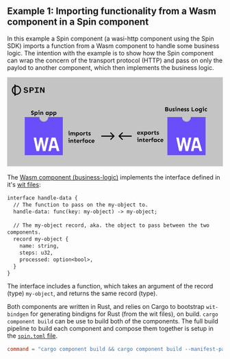 ## Example 1: Importing functionality from a Wasm component in a Spin component

In this example a Spin component (a wasi-http component using the Spin SDK) imports a function from a Wasm component to handle some business logic. The intention with the example is to show how the Spin component can wrap the concern of the transport protocol (HTTP) and pass on only the paylod to another component, which then implements the business logic.

![diagram with two components showing how one exports and interface and the other imports it](./diagram.png)

The [Wasm component (business-logic)](./business-logic/) implements the interface defined in it's [wit files](./business-logic/wit/world.wit):

```wit
interface handle-data {
  // The function to pass on the my-object to.
  handle-data: func(key: my-object) -> my-object;

  // The my-object record, aka. the object to pass between the two components.
  record my-object {
    name: string,
    steps: u32,
    processed: option<bool>,
  }
}
```

The interface includes a function, which takes an argument of the record (type) `my-object`, and returns the same record (type).

Both components are written in Rust, and relies on Cargo to bootstrap `wit-bindgen` for generating bindigns for Rust (from the wit files), on build. `cargo component build` can be use to build both of the components. The full build pipeline to build each component and compose them together is setup in the [`spin.toml` file](./spin-app/spin.toml).

```toml
command = "cargo component build && cargo component build --manifest-path ../business-logic/Cargo.toml && wasm-tools compose target/wasm32-wasi/debug/spinhttpcomponent.wasm -d ../business-logic/target/wasm32-wasi/debug/businesslogic.wasm -o service.wasm"
```
